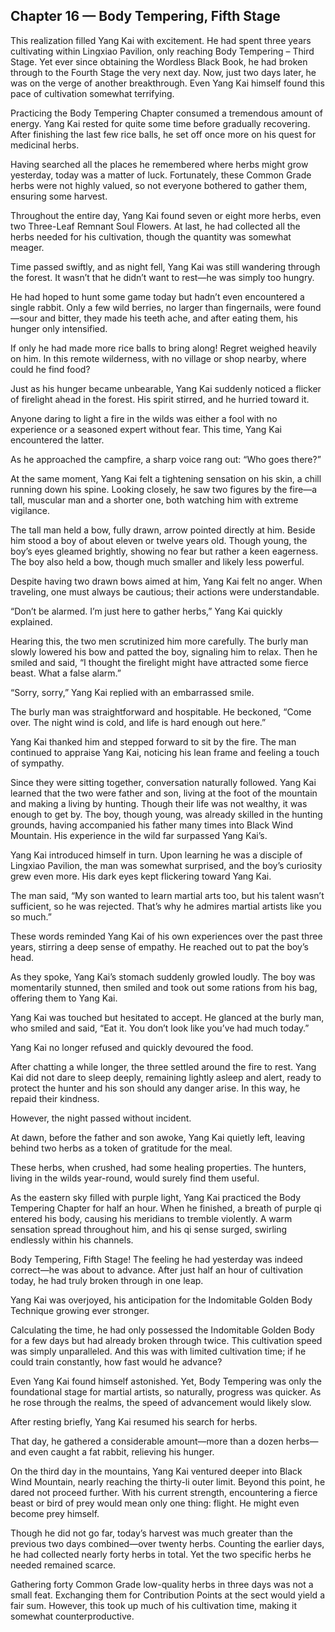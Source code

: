 ## Chapter 16 — Body Tempering, Fifth Stage

This realization filled Yang Kai with excitement. He had spent three years cultivating within Lingxiao Pavilion, only reaching Body Tempering – Third Stage. Yet ever since obtaining the Wordless Black Book, he had broken through to the Fourth Stage the very next day. Now, just two days later, he was on the verge of another breakthrough. Even Yang Kai himself found this pace of cultivation somewhat terrifying.

Practicing the Body Tempering Chapter consumed a tremendous amount of energy. Yang Kai rested for quite some time before gradually recovering. After finishing the last few rice balls, he set off once more on his quest for medicinal herbs.

Having searched all the places he remembered where herbs might grow yesterday, today was a matter of luck. Fortunately, these Common Grade herbs were not highly valued, so not everyone bothered to gather them, ensuring some harvest.

Throughout the entire day, Yang Kai found seven or eight more herbs, even two Three-Leaf Remnant Soul Flowers. At last, he had collected all the herbs needed for his cultivation, though the quantity was somewhat meager.

Time passed swiftly, and as night fell, Yang Kai was still wandering through the forest. It wasn’t that he didn’t want to rest—he was simply too hungry.

He had hoped to hunt some game today but hadn’t even encountered a single rabbit. Only a few wild berries, no larger than fingernails, were found—sour and bitter, they made his teeth ache, and after eating them, his hunger only intensified.

If only he had made more rice balls to bring along! Regret weighed heavily on him. In this remote wilderness, with no village or shop nearby, where could he find food?

Just as his hunger became unbearable, Yang Kai suddenly noticed a flicker of firelight ahead in the forest. His spirit stirred, and he hurried toward it.

Anyone daring to light a fire in the wilds was either a fool with no experience or a seasoned expert without fear. This time, Yang Kai encountered the latter.

As he approached the campfire, a sharp voice rang out: “Who goes there?”

At the same moment, Yang Kai felt a tightening sensation on his skin, a chill running down his spine. Looking closely, he saw two figures by the fire—a tall, muscular man and a shorter one, both watching him with extreme vigilance.

The tall man held a bow, fully drawn, arrow pointed directly at him. Beside him stood a boy of about eleven or twelve years old. Though young, the boy’s eyes gleamed brightly, showing no fear but rather a keen eagerness. The boy also held a bow, though much smaller and likely less powerful.

Despite having two drawn bows aimed at him, Yang Kai felt no anger. When traveling, one must always be cautious; their actions were understandable.

“Don’t be alarmed. I’m just here to gather herbs,” Yang Kai quickly explained.

Hearing this, the two men scrutinized him more carefully. The burly man slowly lowered his bow and patted the boy, signaling him to relax. Then he smiled and said, “I thought the firelight might have attracted some fierce beast. What a false alarm.”

“Sorry, sorry,” Yang Kai replied with an embarrassed smile.

The burly man was straightforward and hospitable. He beckoned, “Come over. The night wind is cold, and life is hard enough out here.”

Yang Kai thanked him and stepped forward to sit by the fire. The man continued to appraise Yang Kai, noticing his lean frame and feeling a touch of sympathy.

Since they were sitting together, conversation naturally followed. Yang Kai learned that the two were father and son, living at the foot of the mountain and making a living by hunting. Though their life was not wealthy, it was enough to get by. The boy, though young, was already skilled in the hunting grounds, having accompanied his father many times into Black Wind Mountain. His experience in the wild far surpassed Yang Kai’s.

Yang Kai introduced himself in turn. Upon learning he was a disciple of Lingxiao Pavilion, the man was somewhat surprised, and the boy’s curiosity grew even more. His dark eyes kept flickering toward Yang Kai.

The man said, “My son wanted to learn martial arts too, but his talent wasn’t sufficient, so he was rejected. That’s why he admires martial artists like you so much.”

These words reminded Yang Kai of his own experiences over the past three years, stirring a deep sense of empathy. He reached out to pat the boy’s head.

As they spoke, Yang Kai’s stomach suddenly growled loudly. The boy was momentarily stunned, then smiled and took out some rations from his bag, offering them to Yang Kai.

Yang Kai was touched but hesitated to accept. He glanced at the burly man, who smiled and said, “Eat it. You don’t look like you’ve had much today.”

Yang Kai no longer refused and quickly devoured the food.

After chatting a while longer, the three settled around the fire to rest. Yang Kai did not dare to sleep deeply, remaining lightly asleep and alert, ready to protect the hunter and his son should any danger arise. In this way, he repaid their kindness.

However, the night passed without incident.

At dawn, before the father and son awoke, Yang Kai quietly left, leaving behind two herbs as a token of gratitude for the meal.

These herbs, when crushed, had some healing properties. The hunters, living in the wilds year-round, would surely find them useful.

As the eastern sky filled with purple light, Yang Kai practiced the Body Tempering Chapter for half an hour. When he finished, a breath of purple qi entered his body, causing his meridians to tremble violently. A warm sensation spread throughout him, and his qi sense surged, swirling endlessly within his channels.

Body Tempering, Fifth Stage! The feeling he had yesterday was indeed correct—he was about to advance. After just half an hour of cultivation today, he had truly broken through in one leap.

Yang Kai was overjoyed, his anticipation for the Indomitable Golden Body Technique growing ever stronger.

Calculating the time, he had only possessed the Indomitable Golden Body for a few days but had already broken through twice. This cultivation speed was simply unparalleled. And this was with limited cultivation time; if he could train constantly, how fast would he advance?

Even Yang Kai found himself astonished. Yet, Body Tempering was only the foundational stage for martial artists, so naturally, progress was quicker. As he rose through the realms, the speed of advancement would likely slow.

After resting briefly, Yang Kai resumed his search for herbs.

That day, he gathered a considerable amount—more than a dozen herbs—and even caught a fat rabbit, relieving his hunger.

On the third day in the mountains, Yang Kai ventured deeper into Black Wind Mountain, nearly reaching the thirty-li outer limit. Beyond this point, he dared not proceed further. With his current strength, encountering a fierce beast or bird of prey would mean only one thing: flight. He might even become prey himself.

Though he did not go far, today’s harvest was much greater than the previous two days combined—over twenty herbs. Counting the earlier days, he had collected nearly forty herbs in total. Yet the two specific herbs he needed remained scarce.

Gathering forty Common Grade low-quality herbs in three days was not a small feat. Exchanging them for Contribution Points at the sect would yield a fair sum. However, this took up much of his cultivation time, making it somewhat counterproductive.